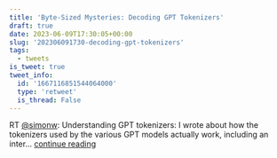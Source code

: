 ```yaml
---
title: 'Byte-Sized Mysteries: Decoding GPT Tokenizers'
draft: true
date: 2023-06-09T17:30:05+00:00
slug: '202306091730-decoding-gpt-tokenizers'
tags:
  - tweets
is_tweet: true
tweet_info:
  id: '1667116851544064000'
  type: 'retweet'
  is_thread: False
---
```




RT [@simonw](https://x.com/simonw): Understanding GPT tokenizers: I wrote about how the tokenizers used by the various GPT models actually work, including an inter… [continue reading](https://x.com/sytelus/status/1667116851544064000)
